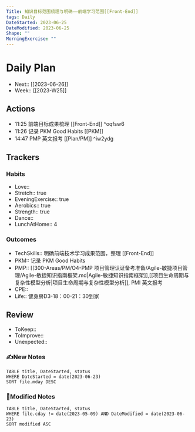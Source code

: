 ```yaml
---
Title: 知识目标范围梳理与明确——前端学习范围[[Front-End]]
tags: Daily
DateStarted: 2023-06-25
DateModified: 2023-06-25
Shape: ""
MorningExercise: ""
---
```

# Daily Plan
- Next:: [[2023-06-26]]
- Week:: [[2023-W25]]
## Actions 
- 11:25 前端目标成果梳理 [[Front-End]] ^oqfsw6
- 11:26 记录 PKM Good Habits [[PKM]]
- 14:47 PMP 英文报考 [[Plan/PM]] ^iw2ydg
## Trackers
### Habits
- Love::
- Stretch:: true
- EveningExercise:: true
- Aerobics:: true
- Strength:: true
- Dance::  
- LunchAtHome:: 4
### Outcomes
- TechSkills:: 明确前端技术学习成果范围，整理 [[Front-End]]
- PKM:: 记录 PKM Good Habits
- PMP:: [[300-Areas/PM/O4-PMP 项目管理认证备考准备/Agile-敏捷项目管理/Agile-敏捷知识指南框架.md|Agile-敏捷知识指南框架]],[[项目生命周期与复杂性模型分析|项目生命周期与复杂性模型分析]], PMI 英文报考
- CPE::
- Life:: 健身房D3-18：00-21：30到家
## Review
- ToKeep::  
- ToImprove::  
- Unexpected::  
### ✍️New Notes

```dataview
TABLE title, DateStarted, status
WHERE DateStarted = date(2023-06-23)
SORT file.mday DESC
```

### 📝Modified Notes

```dataview
TABLE title, DateStarted, status
WHERE file.cday != date(2023-05-09) AND DateModified = date(2023-06-23)
SORT modified ASC
```
